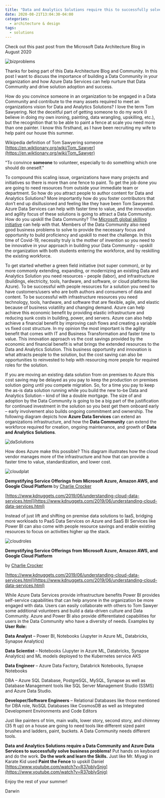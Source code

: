 ```yaml
---
title: "Data and Analytics Solutions require this to successfully solve business problems!"
date: 2020-08-21T13:04:30-04:00
categories:
  - architecture & design
tags:
  - solutions
---
```


Check out this past post from the Microsoft Data Architecture Blog in August 2020

![bizproblems](https://phx02pap001files.storage.live.com/y4mtUIW8osWDy_ZFoYUI9Ia3U0iOEb99ce8I1f-pYJJqRakTYlDFRgip01WJUXAnN-_Flr5KtdM7_I8Yj9ENOOBhznEqSHSKlvmtiZ11okVkyAD-YX4RiUXAak5geAiNmOCC8gy-JEkVrRWNHXnY1OV4Q149onCRzULZba7BP8LOTF3YbHHymLd_O-e5W65NhI5?width=981&height=750&cropmode=none)

Thanks for being part of this Data Architecture Blog and Community.  In this post I want to discuss the importance of building a Data Community in your organization and how Azure Data Services can help nurture that Data Community and drive solution adoption and success.  

How do you convince someone in an organization to be engaged in a Data Community and contribute to the many assets required to meet an organizations vision for Data and Analytics Solutions?   I love the term Tom Sawyering.  Not the deceitful part of getting someone to do my work (I believe in doing my own ironing, painting, data wrangling, upskilling, etc.), but the recognition that to be able to paint a fence at scale you need more than one painter.  I know this firsthand, as I have been recruiting my wife to help paint our house this summer.

Wikipedia definition of Tom Sawyering someone [https://en.wiktionary.org/wiki/Tom_Sawyer](https://en.wiktionary.org/wiki/Tom_Sawyer)

"To convince **someone** to volunteer, especially to do something which one should do oneself."

To compound this scaling issue, organizations have many projects and initiatives so there is more than one fence to paint.  To get the job done you are going to need resources from outside your immediate team or department.  So how do you attract people to author content for Data and Analytics Solutions?  More importantly how do you foster contributors that don’t end up disillusioned and feeling like they have been Tom Sawyered.  Azure Data Services can help with faster time to value, and the innovation and agility focus of these solutions is going to attract a Data Community.  How do you upskill the Data Community?  The [Microsoft global skilling initiative](https://news.microsoft.com/skills/) can help with that.  Members of the Data Community also need good business problems to solve to provide the necessary focus and opportunity to build proficiency and upskill to meet the challenge.  In this time of Covid-19, necessity truly is the mother of invention so you need to be innovative in your approach in building your Data Community - upskill the organization with both students entering the workforce, and by reskilling the existing workforce.

To get started whether a green field initiative (not super common), or by more commonly extending, expanding, or modernizing an existing Data and Analytics Solution you need resources - people (labor), and infrastructure (buildings, electricity, tools, hardware, and software, or cloud platforms like Azure).  To be successful with people resources for a solution you need to have customers/users who are both authors and consumers of data and content.  To be successful with infrastructure resources you need technology, tools, hardware, and software that are flexible, agile, and elastic because of business volatility and changing demand.  Azure can help achieve this economic benefit by providing elastic infrastructure and reducing sunk costs in building, power, and servers.  Azure can also help achieve a financial benefit by improving cash flows and creating a variable vs fixed cost structure.  In my opinion the most important is the agility benefit that comes with IT and Business Transformation and faster time to value.  This innovation approach vs the cost savings provided by the economic and financial benefit is what brings the extended resources to the Data and Analytics Solution.  This business opportunity and innovation is what attracts people to the solution, but the cost saving can also be opportunities to reinvested to help with resourcing more people for required roles for the solution. 

If you are moving an existing data solution from on premises to Azure this cost saving may be delayed as you pay to keep the production on premises solution going until you compete migration.  So, for a time you pay to keep the as-is data solution running while you build the new to-be Data and Analytics Solution – kind of like a double mortgage.  The size of and adoption by the Data Community is going to be a big part of the justification for continued investment in the solution so you best get them onboard early – early involvement also builds ongoing commitment and ownership.  The following diagram depicts how **Azure Data Services** can extend an organizations infrastructure, and how the **Data Community** can extend the workforce required for creation, ongoing maintenance, and growth of **Data and Analytics Solutions**.

![daSolutions](https://phx02pap001files.storage.live.com/y4mwIHdEapS7Zz5gD4Vlz_Vl_dHTKoWl5lLOSk5nppeXvckenIXTkpFjd0kVGmXltCnbqwharPDtRqZKlYNhOi4yG0Yq-KsEjsR4zi9aI2M8tZHlF4GRjWSFD52gONtrjxiSdhRjuhcU2FyFKEylYh0Z1HGEP3594pnC7wE-UtfcYbGoZ8kGZPCVGuAFsVRSmwX?width=999&height=523&cropmode=none)

How does Azure make this possible?  This diagram illustrates how the cloud vendor manages more of the infrastructure and how that can provide a faster time to value, standardization, and lower cost.

![cloudplat](https://phx02pap001files.storage.live.com/y4mdHXxui5E40ENkssfllkVgJPIdT2ciAY42DpdOq5N0REjBYKw1ZCwI_qDGsJKu6Awj72hRHHsfzUezr59KLNLZ35w2fHHvHFhrcB8xajc20StRYks0gGC5wXdtB7jnFRSOZFRZxY35xsgtzWr_q8pJ4quIRG-2ZJkMnKgdidTGxB6ck251p_dI45U72WgjaDP?width=999&height=563&cropmode=none)

**Demystifying Service Offerings from Microsoft Azure, Amazon AWS, and Google Cloud Platform**
by [Charlie Crocker](https://www.linkedin.com/in/charliecrocker/)

[https://www.kdnuggets.com/2019/06/understanding-cloud-data-services.html](https://www.kdnuggets.com/2019/06/understanding-cloud-data-services.html)

Instead of just lift and shifting on premise data solutions to IaaS, bridging more workloads to PaaS Data Services on Azure and SaaS BI Services like Power BI can also come with people resource savings and enable existing resources to focus on activities higher up the stack.

![cloudroles](https://phx02pap001files.storage.live.com/y4mKNWP-1wHVC5SNDb4xfKEa9Hmh5zwyLyX9weDYrFsp_otyMXM17W-xoyowCTKeoYu9qqdTUXwHl4LTmDkxO4EZoHvTb_FaTR0G9Hi7ajBIeb2qZFT_L9I3jCEX9qyvBPfWFHvif2pdN6RRNL-pK-BA38mt0dr3RlaGge1UfoxLm2138zmGwE6u2irCdpP2N3C?width=999&height=495&cropmode=none)

**Demystifying Service Offerings from Microsoft Azure, Amazon AWS, and Google Cloud Platform**

by [Charlie Crocker](https://www.linkedin.com/in/charliecrocker/)

[https://www.kdnuggets.com/2019/06/understanding-cloud-data-services.html](https://www.kdnuggets.com/2019/06/understanding-cloud-data-services.html)

While Azure Data Services provide infrastructure benefits Power BI provides self-service capabilities that can help anyone in the organization be more engaged with data.  Users can easily collaborate with others to Tom Sawyer some additional volunteers and build a data-driven culture and Data Community.  Azure and Power BI also provide differentiated capabilities for users in the Data Community who have a diversity of needs.  Examples by **User Role:**

**Data Analyst** – Power BI, Notebooks (Jupyter in Azure ML, Databricks, Synapse Analytics)

**Data Scientist** – Notebooks (Jupyter in Azure ML, Databricks, Synapse Analytics) and ML models deployed to the Kubernetes service AKS

**Data Engineer** – Azure Data Factory, Databrick Notebooks, Synapse Notebooks

DBA – Azure SQL Database, PostgreSQL, MySQL, Synapse as well as Database Management tools like SQL Server Management Studio (SSMS) and Azure Data Studio.

**Developer/Software Engineers** – Relational Databases like those mentioned for DBA role, NoSQL Databases like CosmosDB as well as Integrated Development Environments and Code Editors

Just like painters of trim, main walls, lower story, second story, and chimney (35 ft up) on a house are going to need tools like different sized paint brushes and ladders, paint, buckets.  A Data Community needs different tools.

**Data and Analytics Solutions require a Data Community and Azure Data Services to successfully solve business problems!**  Put hands on keyboard and do the work.  **Do the work and learn the Skills.**  Just like Mr. Miyagi in Karate Kid used **Paint the Fence** to upskill Daniel [https://www.youtube.com/watch?v=R37pbIySnjg](https://www.youtube.com/watch?v=R37pbIySnjg)

Enjoy the rest of your summer!

Darwin


